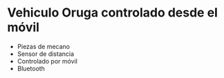 # Vehiculo Oruga controlado desde el móvil

* Piezas de mecano
* Sensor de distancia
* Controlado por móvil
* Bluetooth
